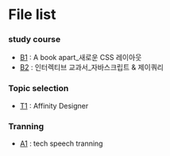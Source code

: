 # File list

### study course
* [B1](https://github.com/TaekGeunLee/study_frontEnd/tree/master/B1) : A book apart_새로운 CSS 레이아웃
* [B2](https://github.com/TaekGeunLee/study_frontEnd/tree/master/B2) : 인터렉티브 교과서_자바스크립트 & 제이쿼리


### Topic selection
* [T1](https://github.com/TaekGeunLee/study_frontEnd/tree/master/T1) : Affinity Designer

### Tranning
* [A1](https://github.com/TaekGeunLee/study_frontEnd/tree/master/A1) : tech speech tranning


